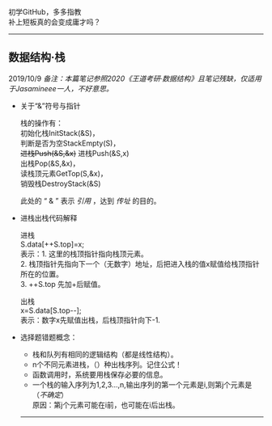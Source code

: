初学GitHub，多多指教  
补上短板真的会变成庸才吗？  
  
--------------------------------------------------------------------------------

## 数据结构·栈
  2019/10/9
*备注：本篇笔记参照2020《王道考研·数据结构》且笔记残缺，仅适用于Jasamineee一人，不好意思。*
* 关于“&”符号与指针
  > 
    栈的操作有：  
    初始化栈InitStack(&S)，  
    判断是否为空StackEmpty(S)，  
    ~~进栈Push(&S,&x)~~ 进栈Push(&S,x)  
    出栈Pop(&S,&x)，  
    读栈顶元素GetTop(S,&x)，  
    销毁栈DestroyStack(&S)  

  此处的 “ & ” 表示 _引用_ ，达到 _传址_ 的目的。  
  
* 进栈出栈代码解释
  >
    进栈  
    S.data[++S.top]=x;   
    表示：1. 这里的栈顶指针指向栈顶元素。  
          2. 栈顶指针先指向下一个（无数字）地址，后把进入栈的值x赋值给栈顶指针所在的位置。  
          3. ++S.top 先加+后赋值。  
  >
    出栈  
    x=S.data[S.top--];  
    表示：数字x先赋值出栈，后栈顶指针向下-1.  
    
* 选择题错题概念：
  >
   * 栈和队列有相同的逻辑结构（都是线性结构）。  
   * n个不同元素进栈，（）种出栈序列。记住公式！  
   * 函数调用时，系统要用栈保存必要的信息。  
   * 一个栈的输入序列为1,2,3...,n,输出序列的第一个元素是i,则第j个元素是（_不确定_）   
    原因：第j个元素可能在i前，也可能在i后出栈。  
    
  -----------------------------------------------------------------------------------
  
        
